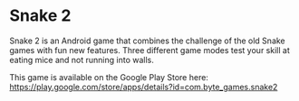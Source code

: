 # Snake 2
Snake 2 is an Android game that combines the challenge of the old Snake games with fun new features. Three different game modes test your skill at eating mice and not running into walls.

This game is available on the Google Play Store here: https://play.google.com/store/apps/details?id=com.byte_games.snake2
